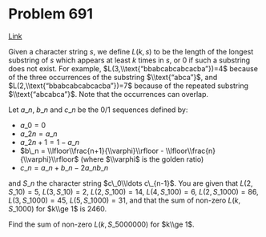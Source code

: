 # Problem 691

[Link](https://projecteuler.net/problem=691)

Given a character string $s$, we define $L(k,s)$ to be the length of the longest substring of $s$ which appears at least $k$ times in $s$, or $0$ if such a substring does not exist. For example, $L(3,\\text{“bbabcabcabcacba”})=4$ because of the three occurrences of the substring $\\text{“abca”}$, and $L(2,\\text{“bbabcabcabcacba”})=7$ because of the repeated substring $\\text{“abcabca”}$. Note that the occurrences can overlap.

Let $a\_n$, $b\_n$ and $c\_n$ be the $0/1$ sequences defined by:

*   $a\_0 = 0$
*   $a\_{2n} = a\_{n}$
*   $a\_{2n+1} = 1-a\_{n}$
*   $b\_n = \\lfloor\\frac{n+1}{\\varphi}\\rfloor - \\lfloor\\frac{n}{\\varphi}\\rfloor$ (where $\\varphi$ is the golden ratio)
*   $c\_n = a\_n + b\_n - 2a\_nb\_n$

and $S\_n$ the character string $c\_0\\ldots c\_{n-1}$. You are given that $L(2,S\_{10})=5$, $L(3,S\_{10})=2$, $L(2,S\_{100})=14$, $L(4,S\_{100})=6$, $L(2,S\_{1000})=86$, $L(3,S\_{1000}) = 45$, $L(5,S\_{1000}) = 31$, and that the sum of non-zero $L(k,S\_{1000})$ for $k\\ge 1$ is $2460$.

Find the sum of non-zero $L(k,S\_{5000000})$ for $k\\ge 1$.